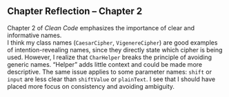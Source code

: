 ## Chapter Reflection – Chapter 2

Chapter 2 of *Clean Code* emphasizes the importance of clear and informative names.  
I think my class names (`CaesarCipher`, `VigenereCipher`) are good examples of intention-revealing names, since they directly state which cipher is being used. However, I realize that `CharHelper` breaks the principle of avoiding generic names. “Helper” adds little context and could be made more descriptive. The same issue applies to some parameter names: `shift` or `input` are less clear than `shiftValue` or `plainText`. I see that I should have placed more focus on consistency and avoiding ambiguity.  
